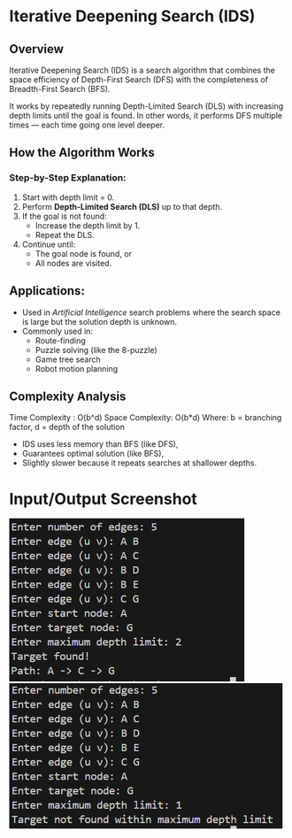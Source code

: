 # Iterative Deepening Search (IDS)

## Overview

Iterative Deepening Search (IDS) is a search algorithm that combines the space efficiency of Depth-First Search (DFS) with the completeness of Breadth-First Search (BFS).  

It works by repeatedly running Depth-Limited Search (DLS) with increasing depth limits until the goal is found.
In other words, it performs DFS multiple times — each time going one level deeper.



## How the Algorithm Works

### Step-by-Step Explanation:
1. Start with depth limit = 0.
2. Perform **Depth-Limited Search (DLS)** up to that depth.
3. If the goal is not found:
   - Increase the depth limit by 1.
   - Repeat the DLS.
4. Continue until:
   - The goal node is found, or
   - All nodes are visited.

## Applications:
- Used in *Artificial Intelligence* search problems where the search space is large but the solution depth is unknown.
- Commonly used in:
  - Route-finding
  - Puzzle solving (like the 8-puzzle)
  - Game tree search
  - Robot motion planning

## Complexity Analysis

Time Complexity : O(b^d) 
Space Complexity: O(b*d) 
Where: b = branching factor, d = depth of the solution 

- IDS uses less memory than BFS (like DFS),  
- Guarantees optimal solution (like BFS),  
- Slightly slower because it repeats searches at shallower depths.

# Input/Output Screenshot
![ Input_Output_Screenshot](https://github.com/Shajeda708/AI-/blob/main/Algorithm_Implementation/IDS/Screenshot1.png)
![ Input_Output_Screenshot](screenshot2.png)

